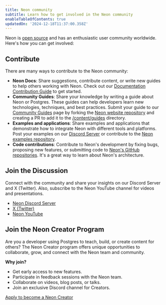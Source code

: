```yaml
---
title: Neon community
subtitle: Learn how to get involved in the Neon community
enableTableOfContents: true
updatedOn: '2024-12-18T11:37:00.358Z'
---
```


Neon is [open source](/docs/get-started-with-neon/why-neon#neon-is-open-source) and has an enthusiastic user community worldwide. Here's how you can get involved:

## Contribute

There are many ways to contribute to the Neon community:

- **Neon Docs**: Share suggestions, contribute content, or write new guides to help others working with Neon. Check out our [Documentation Contribution Guide](/docs/community/contribution-guide) to get started.
- **Community Guides**: Share your knowledge by writing a guide about Neon or Postgres. These guides can help developers learn new technologies, techniques, and best practices. Submit your guide to our [Community Guides](https://neon.tech/guides) page by forking the [Neon website repository](https://github.com/neondatabase/website) and creating a PR to add it to the [/content/guides](https://github.com/neondatabase/website/tree/main/content/guides) directory.
- **Examples and applications**: Share examples and applications that demonstrate how to integrate Neon with different tools and platforms. Post your examples on our [Discord Server](https://discord.gg/92vNTzKDGp) or contribute to the [Neon examples repository](https://github.com/neondatabase/examples).
- **Code contributions**: Contribute to Neon's development by fixing bugs, proposing new features, or submitting code to [Neon's GitHub repositories](https://github.com/neondatabase). It's a great way to learn about Neon's architecture.

## Join the Discussion

Connect with the community and share your insights on our Discord Server and X (Twitter). Also, subscribe to the Neon YouTube channel for videos and presentations.

- [Neon Discord Server](https://discord.gg/92vNTzKDGp)
- [X (Twitter)](https://twitter.com/neondatabase)
- [Neon YouTube](https://www.youtube.com/@neondatabase)

## Join the Neon Creator Program

Are you a developer using Postgres to teach, build, or create content for others? The Neon Creator program offers unique opportunities to collaborate, grow, and connect with the Neon team and community.

**Why join?**

- Get early access to new features.
- Participate in feedback sessions with the Neon team.
- Collaborate on videos, blog posts, or talks.
- Join an exclusive Discord channel for Creators.

[Apply to become a Neon Creator](https://neon.tech/creators)
